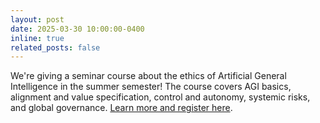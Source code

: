 ```yaml
---
layout: post
date: 2025-03-30 10:00:00-0400
inline: true
related_posts: false
---
```


We're giving a seminar course about the ethics of Artificial General Intelligence in the summer semester! The course covers AGI basics, alignment and value specification, control and autonomy, systemic risks, and global governance. [Learn more and register here](https://www.b-it-center.de/caisa/teaching/ai-ethics). 